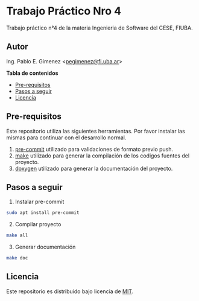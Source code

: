 # Trabajo Práctico Nro 4 

Trabajo práctico n°4 de la materia Ingenieria de Software del CESE, FIUBA.

## Autor
Ing. Pablo E. Gimenez <<pegimenez@fi.uba.ar>>

**Tabla de contenidos**

- [Pre-requisitos](#Pre-requisitos)
- [Pasos a seguir](#Pasos-a-seguir)
- [Licencia](#Licencia)

## Pre-requisitos

Este repositorio utiliza las siguientes herramientas. Por favor instalar las mismas para continuar con el desarrollo normal.

1. [pre-commit](https://pre-commit.com/#install) utilizado para validaciones de formato previo push.
2. [make](https://www.gnu.org/software/make) utilizado para generar la compilación de los codigos fuentes del proyecto.
3. [doxygen](https://www.doxygen.nl/) utilizado para generar la documentación del proyecto.

## Pasos a seguir

1. Instalar pre-commit
```bash
sudo apt install pre-commit
```

2. Compilar proyecto
```bash
make all
```
3. Generar documentación
```bash
make doc
```
## Licencia

Este repositorio es distribuido bajo licencia de [MIT](https://spdx.org/licenses/MIT.html).

